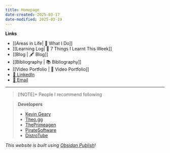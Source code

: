 ```yaml
---
title: Homepage
date-created: 2025-03-17
date-modified: 2025-03-19
---
```


**Links**

- [[Areas in Life| 🎩 What I Do]]
- [[Learning Log| 🧠 7 Things I Learnt This Week]]
- [[Blog | 🖋️ Blog]]
- [[Bibliography | 📚 Bibliography]]
- [[Video Portfolio | 🎥 Video Portfolio]]
- [🤝 LinkedIn](https://www.linkedin.com/in/jothamlec/)
- [📩 Email](mailto:jotham@cothink.ing)

---

> [!NOTE]+ People I recommend following

> **Developers**
>
> - [Kevin Geary](https://www.youtube.com/@Gearyco)
> - [Theo.gg](https://www.youtube.com/@t3dotgg)
> - [ThePrimeagen](https://www.youtube.com/@ThePrimeTimeagen)
> - [PirateSoftware](https://www.youtube.com/@PirateSoftware)
> - [DistroTube](https://www.youtube.com/@DistroTube)

_This website is built using [Obsidan Publish](https://obsidian.md/publish)!_
